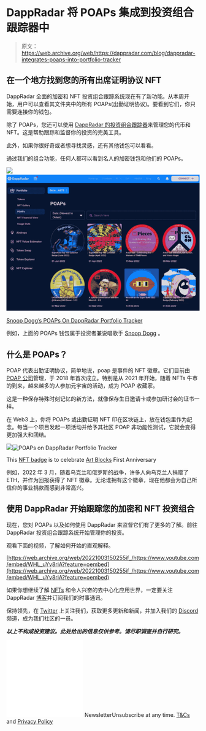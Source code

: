 # DappRadar 将 POAPs 集成到投资组合跟踪器中

> 原文：<https://web.archive.org/web/https://dappradar.com/blog/dappradar-integrates-poaps-into-portfolio-tracker>

## 在一个地方找到您的所有出席证明协议 NFT

DappRadar 全面的加密和 NFT 投资组合跟踪系统现在有了新功能。从本周开始，用户可以查看其文件夹中的所有 POAPs(出勤证明协议)。要看到它们，你只需要连接你的钱包。

除了 POAPs，您还可以使用 [DappRadar 的投资组合跟踪器](https://web.archive.org/web/20221003150255/https://dappradar.com/blog/dappradar-portfolio-tracker)来管理您的代币和 NFT。这是帮助跟踪和监督你的投资的完美工具。

此外，如果你很好奇或者想寻找灵感，还有其他钱包可以看看。

通过我们的组合功能，任何人都可以看到名人的加密钱包和他们的 POAPs。

![](img/823550ecc9f0a53f488af6ba9429bd3a.png)![Snoop Dogg's POAPs On DappRadar Portfolio Tracker](img/8a1336bf48f25a2d053e5d1951c59929.png)

[Snoop Dogg’s POAPs On DappRadar Portfolio Tracker](https://web.archive.org/web/20221003150255/https://dappradar.com/hub/wallet/eth/0xce90a7949bb78892f159f428d0dc23a8e3584d75/poaps)

例如，上面的 POAPs 钱包属于投资者兼说唱歌手 [Snoop Dogg](https://web.archive.org/web/20221003150255/https://dappradar.com/hub/wallet/eth/0xce90a7949bb78892f159f428d0dc23a8e3584d75/poaps) 。

## 什么是 POAPs？

POAP 代表出勤证明协议，简单地说，poap 是事件的 NFT 徽章。它们目前由 [POAP 公司](https://web.archive.org/web/20221003150255/https://twitter.com/poapxyz)管理，于 2018 年首次成立。特别是从 2021 年开始，随着 NFTs 牛市的到来，越来越多的人参加元宇宙的活动，成为 POAP 收藏家。

这是一种保存特殊时刻记忆的新方法，就像保存生日邀请卡或参加研讨会的证书一样。

在 Web3 上，你将 POAPs 或出勤证明 NFT 印在区块链上，放在钱包里作为纪念。每当一个项目发起一项活动并给予其社区 POAP 非功能性测试，它就会变得更加强大和团结。

![](img/998c4525f7d7d0347ba61ff1b67c2e5d.png)![POAPs on DappRadar Portfolio Tracker](img/a659121c4ef949b671bebbb4b8bc52ee.png)

This [NFT badge](https://web.archive.org/web/20221003150255/https://dappradar.com/hub/assets/poaps/0x22c1f6050e56d2876009903609a2cc3fef83b415/2965465) is to celebrate [Art Blocks](https://web.archive.org/web/20221003150255/https://dappradar.com/hub/nft-explorer/collection/art-blocks-curated) First Anniversary

例如，2022 年 3 月，随着乌克兰和俄罗斯的战争，许多人向乌克兰人捐赠了 ETH，并作为回报获得了 NFT 徽章。无论谁拥有这个徽章，现在他都会为自己所信仰的事业捐款而感到非常高兴。

## 使用 DappRadar 开始跟踪您的加密和 NFT 投资组合

现在，您对 POAPs 以及如何使用 DappRadar 来监督它们有了更多的了解。前往 DappRadar 投资组合跟踪系统开始管理你的投资。

观看下面的视频，了解如何开始的直观解释。

[https://web.archive.org/web/20221003150255if_/https://www.youtube.com/embed/WHL_uYv8riA?feature=oembed](https://web.archive.org/web/20221003150255if_/https://www.youtube.com/embed/WHL_uYv8riA?feature=oembed)

如果你想继续了解 [NFTs](https://web.archive.org/web/20221003150255/https://dappradar.com/blog/category/collectibles) 和令人兴奋的去中心化应用世界，一定要关注 DappRadar [博客](https://web.archive.org/web/20221003150255/https://dappradar.com/blog/)并订阅我们的时事通讯。

保持领先，在 [Twitter](https://web.archive.org/web/20221003150255/https://twitter.com/DappRadar) 上关注我们，获取更多更新和新闻，并加入我们的 [Discord](https://web.archive.org/web/20221003150255/https://discord.com/invite/4ybbssrHkm) 频道，成为我们社区的一员。

***以上不构成投资建议。此处给出的信息仅供参考。请尽职调查并自行研究。***

![](img/6d5a4a2d609c56e1a5771717e54ba759.png) NewsletterUnsubscribe at any time. [T&Cs](https://web.archive.org/web/20221003150255/https://dappradar.com/terms) and [Privacy Policy](https://web.archive.org/web/20221003150255/https://dappradar.com/privacy-policy)